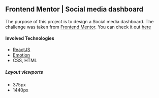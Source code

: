 ## Frontend Mentor | Social media dashboard

The purpose of this project is to design a Social media dashboard. The challenge was taken from [Frontend Mentor](https://www.frontendmentor.io/challenges/social-media-dashboard-with-theme-switcher-6oY8ozp_H).
You can check it out [here](https://social-media-dashboard-virid-two.now.sh/)
#### Involved Technologies
- [ReactJS](https://reactjs.org/)
- [Emotion](https://emotion.sh/docs/introduction)
- CSS, HTML

##### Layout viewports
- 375px
- 1440px
